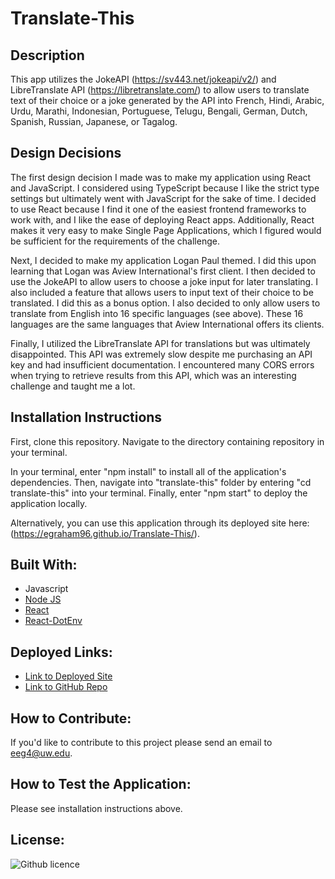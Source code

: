 # Translate-This

## Description 

This app utilizes the JokeAPI (https://sv443.net/jokeapi/v2/) and LibreTranslate API (https://libretranslate.com/) to allow users to translate text of their choice or a joke generated by the API into French, Hindi, Arabic, Urdu, Marathi, Indonesian, Portuguese, Telugu, Bengali, German, Dutch, Spanish, Russian, Japanese, or Tagalog.

## Design Decisions

The first design decision I made was to make my application using React and JavaScript. I considered using TypeScript because I like the strict type settings but ultimately went with JavaScript for the sake of time. I decided to use React because I find it one of the easiest frontend frameworks to work with, and I like the ease of deploying React apps. Additionally, React makes it very easy to make Single Page Applications, which I figured would be sufficient for the requirements of the challenge.

Next, I decided to make my application Logan Paul themed. I did this upon learning that Logan was Aview International's first client. I then decided to use the JokeAPI to allow users to choose a joke input for later translating. I also included a feature that allows users to input text of their choice to be translated. I did this as a bonus option. I also decided to only allow users to translate from English into 16 specific languages (see above). These 16 languages are the same languages that Aview International offers its clients. 

Finally, I utilized the LibreTranslate API for translations but was ultimately disappointed. This API was extremely slow despite me purchasing an API key and had insufficient documentation. I encountered many CORS errors when trying to retrieve results from this API, which was an interesting challenge and taught me a lot. 

## Installation Instructions

First, clone this repository. Navigate to the directory containing repository in your terminal.

In your terminal, enter "npm install" to install all of the application's dependencies. Then, navigate into "translate-this" folder by entering "cd translate-this" into your terminal. Finally, enter "npm start" to deploy the application locally.

Alternatively, you can use this application through its deployed site here: (https://egraham96.github.io/Translate-This/).

## Built With:

- Javascript
- [Node JS](https://nodejs.org/en/)
- [React](https://www.npmjs.com/package/react)
- [React-DotEnv](https://www.npmjs.com/package/react-dotenv)

## Deployed Links:

- [Link to Deployed Site](https://egraham96.github.io/Translate-This/)
- [Link to GitHub Repo](https://github.com/egraham96/Translate-This)

## How to Contribute:

If you'd like to contribute to this project please send an email to eeg4@uw.edu.

## How to Test the Application:

Please see installation instructions above.

## License:

![Github licence](http://img.shields.io/badge/license-MIT-blue.svg)

